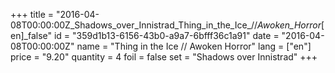 +++
title = "2016-04-08T00:00:00Z_Shadows_over_Innistrad_Thing_in_the_Ice_//_Awoken_Horror_[en]_false"
id = "359d1b13-6156-43b0-a9a7-6bfff36c1a91"
date = "2016-04-08T00:00:00Z"
name = "Thing in the Ice // Awoken Horror"
lang = ["en"]
price = "9.20"
quantity = 4
foil = false
set = "Shadows over Innistrad"
+++
